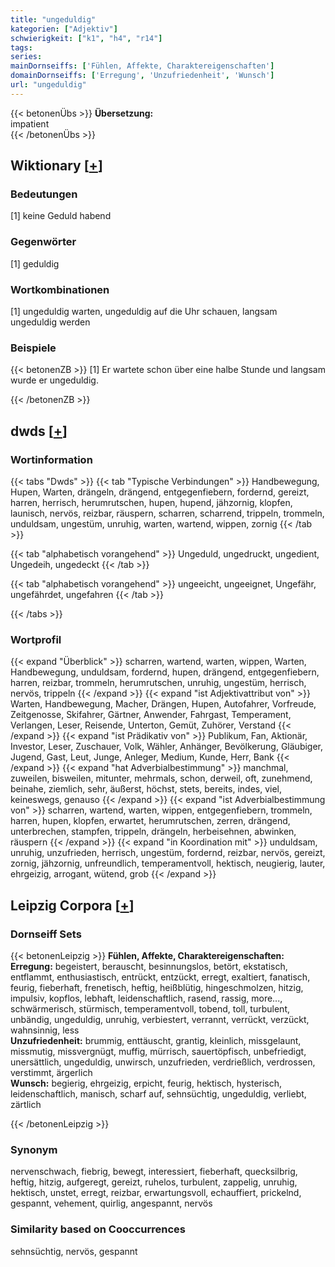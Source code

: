 ```yaml
---
title: "ungeduldig"
kategorien: ["Adjektiv"]
schwierigkeit: ["k1", "h4", "r14"]
tags:
series:
mainDornseiffs: ['Fühlen, Affekte, Charaktereigenschaften']
domainDornseiffs: ['Erregung', 'Unzufriedenheit', 'Wunsch']
url: "ungeduldig"
---
```


{{< betonenÜbs >}}
**Übersetzung:**  
impatient  
{{< /betonenÜbs >}}

## Wiktionary [[+](https://de.wiktionary.org/wiki/ungeduldig)]

### Bedeutungen
[1] keine Geduld habend  

### Gegenwörter
[1] geduldig  

### Wortkombinationen
[1] ungeduldig warten, ungeduldig auf die Uhr schauen, langsam ungeduldig werden  

### Beispiele
{{< betonenZB >}}
[1] Er wartete schon über eine halbe Stunde und langsam wurde er ungeduldig.  

{{< /betonenZB >}}


## dwds [[+](https://www.dwds.de/wb/ungeduldig)]

### Wortinformation
{{< tabs "Dwds" >}}
{{< tab "Typische Verbindungen" >}}
Handbewegung, Hupen, Warten, drängeln, drängend, entgegenfiebern, fordernd, gereizt, harren, herrisch, herumrutschen, hupen, hupend, jähzornig, klopfen, launisch, nervös, reizbar, räuspern, scharren, scharrend, trippeln, trommeln, unduldsam, ungestüm, unruhig, warten, wartend, wippen, zornig
{{< /tab >}}

{{< tab "alphabetisch vorangehend" >}}
Ungeduld, ungedruckt, ungedient, Ungedeih, ungedeckt
{{< /tab >}}

{{< tab "alphabetisch vorangehend" >}}
ungeeicht, ungeeignet, Ungefähr, ungefährdet, ungefahren
{{< /tab >}}

{{< /tabs >}}

### Wortprofil
{{< expand "Überblick" >}} scharren, wartend, warten, wippen, Warten, Handbewegung, unduldsam, fordernd, hupen, drängend, entgegenfiebern, harren, reizbar, trommeln, herumrutschen, unruhig, ungestüm, herrisch, nervös, trippeln {{< /expand >}}
{{< expand "ist Adjektivattribut von" >}} Warten, Handbewegung, Macher, Drängen, Hupen, Autofahrer, Vorfreude, Zeitgenosse, Skifahrer, Gärtner, Anwender, Fahrgast, Temperament, Verlangen, Leser, Reisende, Unterton, Gemüt, Zuhörer, Verstand {{< /expand >}}
{{< expand "ist Prädikativ von" >}} Publikum, Fan, Aktionär, Investor, Leser, Zuschauer, Volk, Wähler, Anhänger, Bevölkerung, Gläubiger, Jugend, Gast, Leut, Junge, Anleger, Medium, Kunde, Herr, Bank {{< /expand >}}
{{< expand "hat Adverbialbestimmung" >}} manchmal, zuweilen, bisweilen, mitunter, mehrmals, schon, derweil, oft, zunehmend, beinahe, ziemlich, sehr, äußerst, höchst, stets, bereits, indes, viel, keineswegs, genauso {{< /expand >}}
{{< expand "ist Adverbialbestimmung von" >}} scharren, wartend, warten, wippen, entgegenfiebern, trommeln, harren, hupen, klopfen, erwartet, herumrutschen, zerren, drängend, unterbrechen, stampfen, trippeln, drängeln, herbeisehnen, abwinken, räuspern {{< /expand >}}
{{< expand "in Koordination mit" >}} unduldsam, unruhig, unzufrieden, herrisch, ungestüm, fordernd, reizbar, nervös, gereizt, zornig, jähzornig, unfreundlich, temperamentvoll, hektisch, neugierig, lauter, ehrgeizig, arrogant, wütend, grob {{< /expand >}}

## Leipzig Corpora [[+](https://corpora.uni-leipzig.de/en/res?word=ungeduldig&corpusId=deu_newscrawl-public_2018)]

### Dornseiff Sets
{{< betonenLeipzig >}}
**Fühlen, Affekte, Charaktereigenschaften:**  
**Erregung:** begeistert, berauscht, besinnungslos, betört, ekstatisch, entflammt, enthusiastisch, entrückt, entzückt, erregt, exaltiert, fanatisch, feurig, fieberhaft, frenetisch, heftig, heißblütig, hingeschmolzen, hitzig, impulsiv, kopflos, lebhaft, leidenschaftlich, rasend, rassig, more..., schwärmerisch, stürmisch, temperamentvoll, tobend, toll, turbulent, unbändig, ungeduldig, unruhig, verbiestert, verrannt, verrückt, verzückt, wahnsinnig, less  
**Unzufriedenheit:** brummig, enttäuscht, grantig, kleinlich, missgelaunt, missmutig, missvergnügt, muffig, mürrisch, sauertöpfisch, unbefriedigt, unersättlich, ungeduldig, unwirsch, unzufrieden, verdrießlich, verdrossen, verstimmt, ärgerlich  
**Wunsch:** begierig, ehrgeizig, erpicht, feurig, hektisch, hysterisch, leidenschaftlich, manisch, scharf auf, sehnsüchtig, ungeduldig, verliebt, zärtlich  

{{< /betonenLeipzig >}}

### Synonym
nervenschwach, fiebrig, bewegt, interessiert, fieberhaft, quecksilbrig, heftig, hitzig, aufgeregt, gereizt, ruhelos, turbulent, zappelig, unruhig, hektisch, unstet, erregt, reizbar, erwartungsvoll, echauffiert, prickelnd, gespannt, vehement, quirlig, angespannt, nervös


### Similarity based on Cooccurrences
sehnsüchtig, nervös, gespannt

